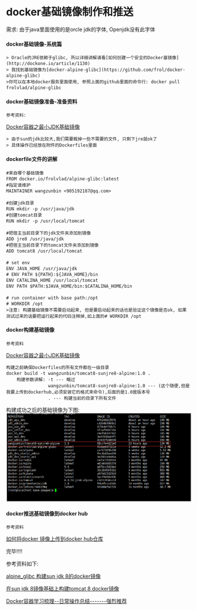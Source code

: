 # docker基础镜像制作和推送
需求: 由于java里面使用的是orcle jdk的字体, Openjdk没有此字体

#### docker基础镜像-系统篇

	> Oracle的JRE依赖于glibc, 所以详细讲解请看[如何创建一个安全的Docker基镜像](http://dockone.io/article/1130)
	> 我找到基础镜像为[docker-alpine-glibc](https://github.com/frol/docker-alpine-glibc)
	>你可以在本地docker服务里面使用, 参照上面的github里面的命令行: docker pull frolvlad/alpine-glibc
	

#### docker基础镜像准备-准备资料
	
	参考资料:
[Docker容器之最小JDK基础镜像](https://cloud.tencent.com/developer/article/1188404)

	> 由于sun的jdk比较大,我们需要裁掉一些不需要的文件, 只剩下jre就ok了
	> 具体操作已经放在附件的Dockerfiles里面

#### dockerfile文件的讲解

	#来自哪个基础镜像
	FROM docker.io/frolvlad/alpine-glibc:latest
	#指定谁维护	
	MAINTAINER wangzunbin <905192187@qq.com>
	
	#创建jdk目录
	RUN mkdir -p /usr/java/jdk
	#创建tomcat目录
	RUN mkdir -p /usr/local/tomcat
	
	#把宿主当前目录下的jdk文件夹添加到镜像
	ADD jre8 /usr/java/jdk
	#把宿主当前目录下的tomcat文件夹添加到镜像
	ADD tomcat8 /usr/local/tomcat
	
	# set env
	ENV JAVA_HOME /usr/java/jdk
	# ENV PATH ${PATH}:${JAVA_HOME}/bin
	ENV CATALINA_HOME /usr/local/tomcat
	ENV PATH $PATH:$JAVA_HOME/bin:$CATALINA_HOME/bin
	
	# run container with base path:/opt
	# WORKDIR /opt
	>注意: 构建基础镜像不需要启动起来, 但是要启动起来的话也是验证这个镜像是否ok, 如果测试过来的话要把运行起来的代码注释掉,如上面的# WORKDIR /opt

#### docker构建基础镜像

	参考资料
[Docker容器之最小JDK基础镜像](https://cloud.tencent.com/developer/article/1188404)	


	构建之前确保Dockerfiles的所有文件都在一级目录
	docker build -t wangzunbin/tomcat8-sunjre8-alpine:1.0 .
		构建参数讲解: -t --- 略过
					wangzunbin/tomcat8-sunjre8-alpine:1.0 --- (这个随便,但是我要上传到dockerhub,必须安装它的格式来命令),后面的是1.0是版本号
					. --- 构建当前的目录下所有文件

构建成功之后的基础镜像为下图:
  ![](img/a1.png)

#### docker推送基础镜像到docker hub
	
	参考资料
[如何将docker 镜像上传到docker hub仓库](https://blog.csdn.net/chengly0129/article/details/70211132)

完毕!!!!

参考资料如下:

[alpine_glibc 构建sun jdk 8的docker镜像](https://my.oschina.net/ytqvip/blog/1595054)

[在sun jdk 8镜像基础上构建tomcat 8 docker镜像](https://my.oschina.net/ytqvip/blog/1595076)

[Docker容器学习梳理--日常操作总结-------强烈推荐](https://www.cnblogs.com/kevingrace/p/5715326.html)